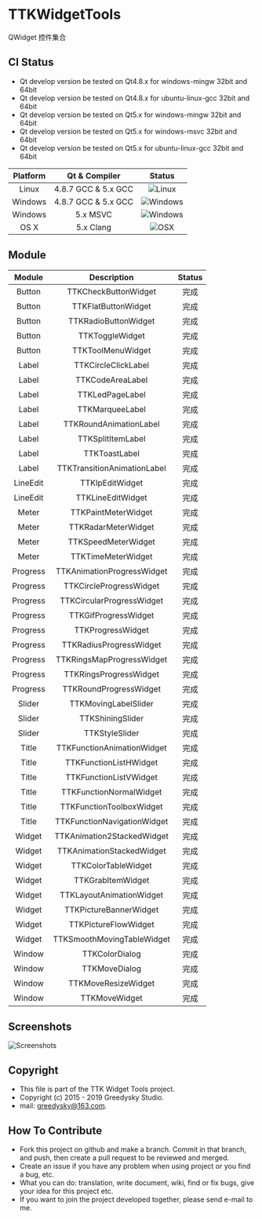 # TTKWidgetTools
QWidget 控件集合 

## CI Status
 * Qt develop version be tested on Qt4.8.x for windows-mingw 32bit and 64bit
 * Qt develop version be tested on Qt4.8.x for ubuntu-linux-gcc 32bit and 64bit
 * Qt develop version be tested on Qt5.x for windows-mingw 32bit and 64bit
 * Qt develop version be tested on Qt5.x for windows-msvc 32bit and 64bit
 * Qt develop version be tested on Qt5.x for ubuntu-linux-gcc 32bit and 64bit
  
| Platform | Qt & Compiler       | Status                                                                                      |
| :---:    | :---:               | :---:                                                                                       |
| Linux    | 4.8.7 GCC & 5.x GCC    | ![Linux](https://img.shields.io/badge/build-passing-brightgreen.svg)                            |
| Windows  | 4.8.7 GCC & 5.x GCC       | ![Windows](https://img.shields.io/badge/build-passing-brightgreen.svg) |
| Windows  | 5.x MSVC       | ![Windows](https://img.shields.io/badge/build-passing-brightgreen.svg) |
| OS X     | 5.x Clang     | ![OSX](https://img.shields.io/badge/build-unknown-lightgrey.svg)                           |

Module
----
| Module | Description       | Status                                                                                      |
| :---:    | :---:               | :---:                                                                                       |
| Button | TTKCheckButtonWidget |   完成   |
| Button | TTKFlatButtonWidget |   完成   |
| Button | TTKRadioButtonWidget |   完成   |
| Button | TTKToggleWidget |   完成   |
| Button | TTKToolMenuWidget |   完成   |
| Label | TTKCircleClickLabel |   完成   |
| Label | TTKCodeAreaLabel |   完成   |
| Label | TTKLedPageLabel |   完成   |
| Label | TTKMarqueeLabel |   完成   |
| Label | TTKRoundAnimationLabel |   完成   |
| Label | TTKSplitItemLabel | 完成     |
| Label | TTKToastLabel |   完成   |
| Label | TTKTransitionAnimationLabel |   完成   |
| LineEdit | TTKIpEditWidget |   完成   |
| LineEdit | TTKLineEditWidget |   完成   |
| Meter | TTKPaintMeterWidget |   完成   |
| Meter | TTKRadarMeterWidget |   完成   |
| Meter | TTKSpeedMeterWidget |   完成   |
| Meter | TTKTimeMeterWidget |   完成   |
| Progress | TTKAnimationProgressWidget |   完成   |
| Progress | TTKCircleProgressWidget |   完成   |
| Progress | TTKCircularProgressWidget |   完成   |
| Progress | TTKGifProgressWidget |   完成   |
| Progress | TTKProgressWidget |   完成   |
| Progress | TTKRadiusProgressWidget |   完成   |
| Progress | TTKRingsMapProgressWidget |   完成   |
| Progress | TTKRingsProgressWidget |   完成   |
| Progress | TTKRoundProgressWidget |   完成   |
| Slider | TTKMovingLabelSlider |   完成   |
| Slider | TTKShiningSlider |   完成   |
| Slider | TTKStyleSlider |   完成   |
| Title | TTKFunctionAnimationWidget |   完成   |
| Title | TTKFunctionListHWidget |   完成   |
| Title | TTKFunctionListVWidget |   完成   |
| Title | TTKFunctionNormalWidget |   完成   |
| Title | TTKFunctionToolboxWidget |   完成   |
| Title | TTKFunctionNavigationWidget |   完成   |
| Widget | TTKAnimation2StackedWidget |   完成   |
| Widget | TTKAnimationStackedWidget |   完成   |
| Widget | TTKColorTableWidget |   完成   |
| Widget | TTKGrabItemWidget |   完成   |
| Widget | TTKLayoutAnimationWidget |   完成   |
| Widget | TTKPictureBannerWidget |   完成   |
| Widget | TTKPictureFlowWidget |   完成   |
| Widget | TTKSmoothMovingTableWidget |   完成   |
| Window | TTKColorDialog |   完成   |
| Window | TTKMoveDialog |   完成   |
| Window | TTKMoveResizeWidget |   完成   |
| Window | TTKMoveWidget |   完成   |

Screenshots
----
![Screenshots](https://github.com/Greedysky/TTKWidgetTools/blob/master/TTKResource/picture.png?raw=true)

Copyright
-------
 * This file is part of the TTK Widget Tools project.
 * Copyright (c) 2015 - 2019 Greedysky Studio.
 * mail: greedysky@163.com.
 
How To Contribute
-------
 * Fork this project on github and make a branch. Commit in that branch, and push, then create a pull request to be reviewed and merged.
 * Create an issue if you have any problem when using project or you find a bug, etc.
 * What you can do: translation, write document, wiki, find or fix bugs, give your idea for this project etc.
 * If you want to join the project developed together, please send e-mail to me.
